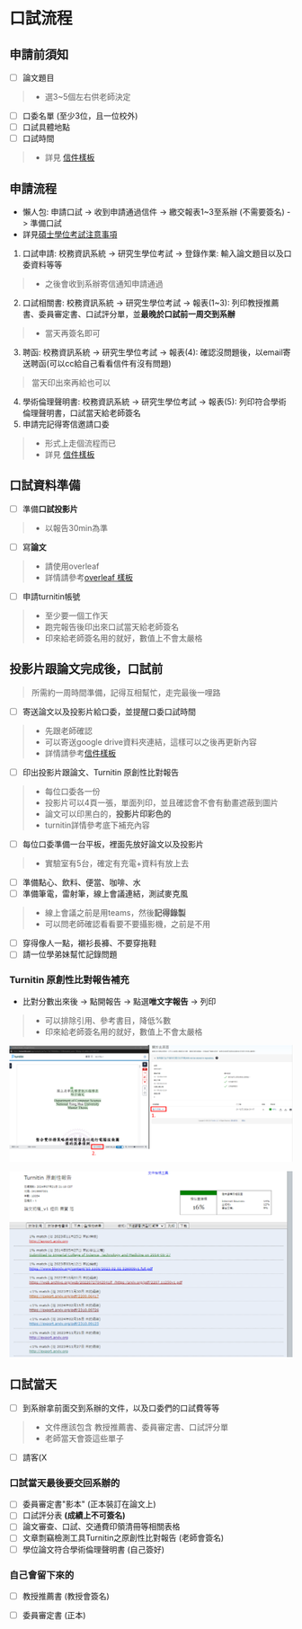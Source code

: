# 口試流程

## 申請前須知

- [ ] 論文題目
> - 選3~5個左右供老師決定
- [ ] 口委名單 (至少3位，且一位校外)
- [ ] 口試具體地點
- [ ] 口試時間
> - 詳見 [信件樣板](./email_template.md)

## 申請流程

- 懶人包: 申請口試 -> 收到申請通過信件 -> 繳交報表1~3至系辦 (不需要簽名) -> 準備口試
- 詳見[碩士學位考試注意事項](https://dcs.site.nthu.edu.tw/p/404-1174-184424.php)
1. 口試申請: 校務資訊系統 -> 研究生學位考試 -> 登錄作業: 輸入論文題目以及口委資料等等
> - 之後會收到系辦寄信通知申請通過
2. 口試相關書: 校務資訊系統 -> 研究生學位考試 -> 報表(1~3): 列印教授推薦書、委員審定書、口試評分單，並**最晚於口試前一周交到系辦**
> - 當天再簽名即可
3. 聘函: 校務資訊系統 -> 研究生學位考試 -> 報表(4): 確認沒問題後，以email寄送聘函(可以cc給自己看看信件有沒有問題)
> 當天印出來再給也可以
4. 學術倫理聲明書: 校務資訊系統 -> 研究生學位考試 -> 報表(5): 列印符合學術倫理聲明書，口試當天給老師簽名
5. 申請完記得寄信邀請口委
> - 形式上走個流程而已
> - 詳見 [信件樣板](./email_template.md)

## 口試資料準備

- [ ] 準備**口試投影片**
> - 以報告30min為準
- [ ] 寫**論文**
> - 請使用overleaf
> - 詳情請參考[overleaf 樣板](./overleaf_template.md)
- [ ] 申請turnitin帳號
> - 至少要一個工作天
> - 跑完報告後印出來口試當天給老師簽名
> - 印來給老師簽名用的就好，數值上不會太嚴格

## 投影片跟論文完成後，口試前

> 所需約一周時間準備，記得互相幫忙，走完最後一哩路

- [ ] 寄送論文以及投影片給口委，並提醒口委口試時間
> - 先跟老師確認
> - 可以寄送google drive資料夾連結，這樣可以之後再更新內容
> - 詳情請參考[信件樣板](./email_template.md)
- [ ] 印出投影片跟論文、Turnitin 原創性比對報告
> - 每位口委各一份
> - 投影片可以4頁一張，單面列印，並且確認會不會有動畫遮蔽到圖片
> - 論文可以印黑白的，**投影片印彩色的**
> - turnitin詳情參考底下補充內容
- [ ] 每位口委準備一台平板，裡面先放好論文以及投影片
> - 實驗室有5台，確定有充電+資料有放上去
- [ ] 準備點心、飲料、便當、咖啡、水
- [ ] 準備筆電，雷射筆，線上會議連結，測試麥克風
> - 線上會議之前是用teams，然後**記得錄製**
> - 可以問老師確認看看要不要攝影機，之前是不用
- [ ] 穿得像人一點，襯衫長褲、不要穿拖鞋
- [ ] 請一位學弟妹幫忙記錄問題

### Turnitin 原創性比對報告補充

- 比對分數出來後 -> 點開報告 -> 點選**唯文字報告** -> 列印
> - 可以排除引用、參考書目，降低%數
> - 印來給老師簽名用的就好，數值上不會太嚴格

![](../fig/turnitin_demo.PNG)

![](../fig/turnitin_score.PNG)

## 口試當天

- [ ] 到系辦拿前面交到系辦的文件，以及口委們的口試費等等
> - 文件應該包含 教授推薦書、委員審定書、口試評分單
> - 老師當天會簽這些單子
- [ ] 請客(X

### **口試當天**最後要交回系辦的
- [ ] 委員審定書"影本" (正本裝訂在論文上)
- [ ] 口試評分表 **(成績上不可簽名)**
- [ ] 論文審查、口試、交通費印領清冊等相關表格
- [ ] 文章剽竊檢測工具Turnitin之原創性比對報告 (老師會簽名)
- [ ] 學位論文符合學術倫理聲明書 (自己簽好)

### 自己會留下來的
- [ ] 教授推薦書 (教授會簽名)
- [ ] 委員審定書 (正本)


